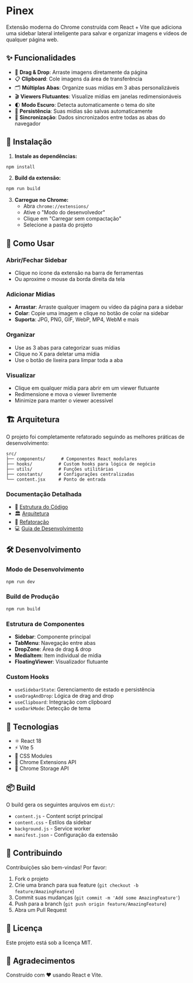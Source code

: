 # Pinex 

Extensão moderna do Chrome construída com React + Vite que adiciona uma sidebar lateral inteligente para salvar e organizar imagens e vídeos de qualquer página web.

## ✨ Funcionalidades

- 📸 **Drag & Drop**: Arraste imagens diretamente da página
- 📋 **Clipboard**: Cole imagens da área de transferência
- 🗂️ **Múltiplas Abas**: Organize suas mídias em 3 abas personalizáveis
- 🎬 **Viewers Flutuantes**: Visualize mídias em janelas redimensionáveis
- 🌓 **Modo Escuro**: Detecta automaticamente o tema do site
- 💾 **Persistência**: Suas mídias são salvas automaticamente
- 🔄 **Sincronização**: Dados sincronizados entre todas as abas do navegador

## 🚀 Instalação

1. **Instale as dependências:**

```bash
npm install
```

2. **Build da extensão:**

```bash
npm run build
```

3. **Carregue no Chrome:**
   - Abra `chrome://extensions/`
   - Ative o "Modo do desenvolvedor"
   - Clique em "Carregar sem compactação"
   - Selecione a pasta do projeto

## 📖 Como Usar

### Abrir/Fechar Sidebar

- Clique no ícone da extensão na barra de ferramentas
- Ou aproxime o mouse da borda direita da tela

### Adicionar Mídias

- **Arrastar**: Arraste qualquer imagem ou vídeo da página para a sidebar
- **Colar**: Copie uma imagem e clique no botão de colar na sidebar
- **Suporta**: JPG, PNG, GIF, WebP, MP4, WebM e mais

### Organizar

- Use as 3 abas para categorizar suas mídias
- Clique no X para deletar uma mídia
- Use o botão de lixeira para limpar toda a aba

### Visualizar

- Clique em qualquer mídia para abrir em um viewer flutuante
- Redimensione e mova o viewer livremente
- Minimize para manter o viewer acessível

## 🏗️ Arquitetura

O projeto foi completamente refatorado seguindo as melhores práticas de desenvolvimento:

```
src/
├── components/      # Componentes React modulares
├── hooks/          # Custom hooks para lógica de negócio
├── utils/          # Funções utilitárias
├── constants/      # Configurações centralizadas
└── content.jsx     # Ponto de entrada
```

### Documentação Detalhada

- 📁 [Estrutura do Código](src/README.md)
- 🏛️ [Arquitetura](ARCHITECTURE.md)
- 🔄 [Refatoração](REFACTORING.md)
- 💻 [Guia de Desenvolvimento](DEVELOPMENT.md)

## 🛠️ Desenvolvimento

### Modo de Desenvolvimento

```bash
npm run dev
```

### Build de Produção

```bash
npm run build
```

### Estrutura de Componentes

- **Sidebar**: Componente principal
- **TabMenu**: Navegação entre abas
- **DropZone**: Área de drag & drop
- **MediaItem**: Item individual de mídia
- **FloatingViewer**: Visualizador flutuante

### Custom Hooks

- `useSidebarState`: Gerenciamento de estado e persistência
- `useDragAndDrop`: Lógica de drag and drop
- `useClipboard`: Integração com clipboard
- `useDarkMode`: Detecção de tema

## 🎯 Tecnologias

- ⚛️ React 18
- ⚡ Vite 5
- 🎨 CSS Modules
- 🔧 Chrome Extensions API
- 💾 Chrome Storage API

## 📦 Build

O build gera os seguintes arquivos em `dist/`:

- `content.js` - Content script principal
- `content.css` - Estilos da sidebar
- `background.js` - Service worker
- `manifest.json` - Configuração da extensão

## 🤝 Contribuindo

Contribuições são bem-vindas! Por favor:

1. Fork o projeto
2. Crie uma branch para sua feature (`git checkout -b feature/AmazingFeature`)
3. Commit suas mudanças (`git commit -m 'Add some AmazingFeature'`)
4. Push para a branch (`git push origin feature/AmazingFeature`)
5. Abra um Pull Request

## 📝 Licença

Este projeto está sob a licença MIT.

## 🙏 Agradecimentos

Construído com ❤️ usando React e Vite.

